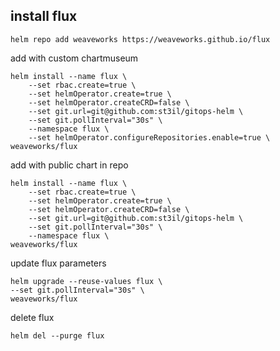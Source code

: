 ## install flux ##

```
helm repo add weaveworks https://weaveworks.github.io/flux
```
add with custom chartmuseum
```
helm install --name flux \
    --set rbac.create=true \
    --set helmOperator.create=true \
    --set helmOperator.createCRD=false \
    --set git.url=git@github.com:st3il/gitops-helm \
    --set git.pollInterval="30s" \
    --namespace flux \
    --set helmOperator.configureRepositories.enable=true \
weaveworks/flux
```
add with public chart in repo
```
helm install --name flux \
    --set rbac.create=true \
    --set helmOperator.create=true \
    --set helmOperator.createCRD=false \
    --set git.url=git@github.com:st3il/gitops-helm \
    --set git.pollInterval="30s" \
    --namespace flux \
weaveworks/flux
```
update flux parameters
```
helm upgrade --reuse-values flux \
--set git.pollInterval="30s" \
weaveworks/flux
```
delete flux
```
helm del --purge flux
```